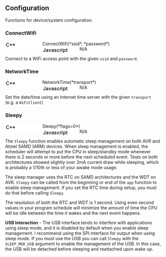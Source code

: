## Configuration

Functions for device/system configuration.

### ConnectWifi

<img align="left" src="../img/cpp.png">
ConnectWifi(*ssid*, *password*)
<br>
<img align="left" src="../img/javascript.png">
N/A

Connect to a WiFi access point with the given `ssid` and `password`.

### NetworkTime

<img align="left" src="../img/cpp.png">
NetworkTime(*transport*)
<br>
<img align="left" src="../img/javascript.png">
N/A

Set the date/time using an Internet time server with the given `transport` (e.g. a `WiFiClient`)

### Sleepy

<img align="left" src="../img/cpp.png">
Sleepy(*flags=0*)
<br>
<img align="left" src="../img/javascript.png">
N/A

The `Sleepy` function enables automatic sleep management on
both AVR and Atmel SAMD (ARM) devices.  When sleep
management is enabled, the scheduler will attempt to put the
CPU in sleep/standby mode whenever there is 2 seconds or
more before the next scheduled event.  Tests on both
architectures showed slightly over 2mA current draw while
sleeping, which is probably a 1/10th or less of your awake
mode usage.

The sleep manager uses the RTC on SAMD architectures and the
WDT on AVR.  `Sleepy` can be called from the beginning or
end of the `app` function to enable sleep management.  If
you set the RTC time during setup, you must do that before
calling `Sleepy`.

The resolution of both the RTC and WDT is 1 second.  Using
even second values in your program schedule will minimize
the amount of time the CPU will be idle between the time it
wakes and the next event happens.

**USB Interaction** - The USB interface tends to interfere
with applications using sleep mode, and it is disabled by
default when you enable sleep management.  I recommend using
the SPI interface for output when using sleep mode.  If you
must use the USB you can call `Sleepy` with the
`SLEEP_MGR_USB` argument to enable the management of the
USB.  In this case, the USB will be detached before sleeping
and reattached upon wake up.


